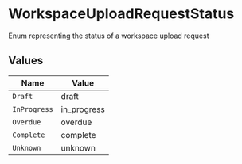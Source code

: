 # WorkspaceUploadRequestStatus

Enum representing the status of a workspace upload request


## Values

| Name         | Value        |
| ------------ | ------------ |
| `Draft`      | draft        |
| `InProgress` | in_progress  |
| `Overdue`    | overdue      |
| `Complete`   | complete     |
| `Unknown`    | unknown      |